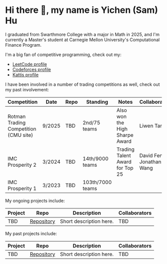 # Hi there 👋, my name is Yichen (Sam) Hu

I graduated from Swarthmore College with a major in Math in 2025, and I'm currently a Master's student at Carnegie Mellon University's Computational Finance Program.

I'm a big fan of competitive programming, check out my:

- [LeetCode profile](https://leetcode.com/u/bronzekiller2017/)
- [Codeforces profile](https://codeforces.com/profile/samhuyc)
- [Kattis profile](https://open.kattis.com/users/samhuyc)

I have been involved in a number of trading competitions as well, check out my past involvement:

| Competition | Date | Repo | Standing | Notes | Collaborators |
| --- | --- | --- | --- | --- | --- |
|Rotman Trading Competition (CMU site)| 9/2025 | TBD | 2nd/75 teams | Also won the High Sharpe Award | Liwen Tang|
|IMC Prosperity 2| 3/2024 | TBD | 14th/9000 teams | Trading Talent Award for Top 25| David Feng, Jonathan Wang|
|IMC Prosperity 1| 3/2023 | TBD | 103th/7000 teams | | | 

My ongoing projects include:

| Project | Repo | Description | Collaborators |
| --- | --- | --- | --- |
| TBD | [Repository](https://example.com/) | Short description here. | TBD |

My past projects include:

| Project | Repo | Description | Collaborators |
| --- | --- | --- | --- |
| TBD | [Repository](https://example.com/) | Short description here. | TBD |